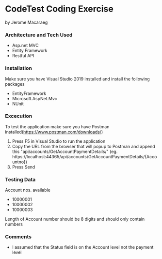 # CodeTest Coding Exercise
by Jerome Macaraeg  

### Architecture and Tech Used
* Asp.net MVC
* Entity Framework
* Restful API


### Installation

Make sure you have Visual Studio 2019 installed and install the following packages
* EntityFramework
* Microsoft.AspNet.Mvc
* NUnit

### Excecution
To test the application make sure you have Postman installed(https://www.postman.com/downloads/)
1. Press F5 in Visual Studio to run the application
2. Copy the URL from the browser that will popup to Postman and append this "api/accounts/GetAccountPaymentDetails/" 
(eg. https://localhost:44365/api/accounts/GetAccountPaymentDetails/{Accountno})
3. Press Send

### Testing Data
Account nos. available
* 10000001
* 10000002
* 10000003

Length of Account number should be 8 digits and should only contain numbers


### Comments
* I assumed that the Status field is on the Account level not the payment level
